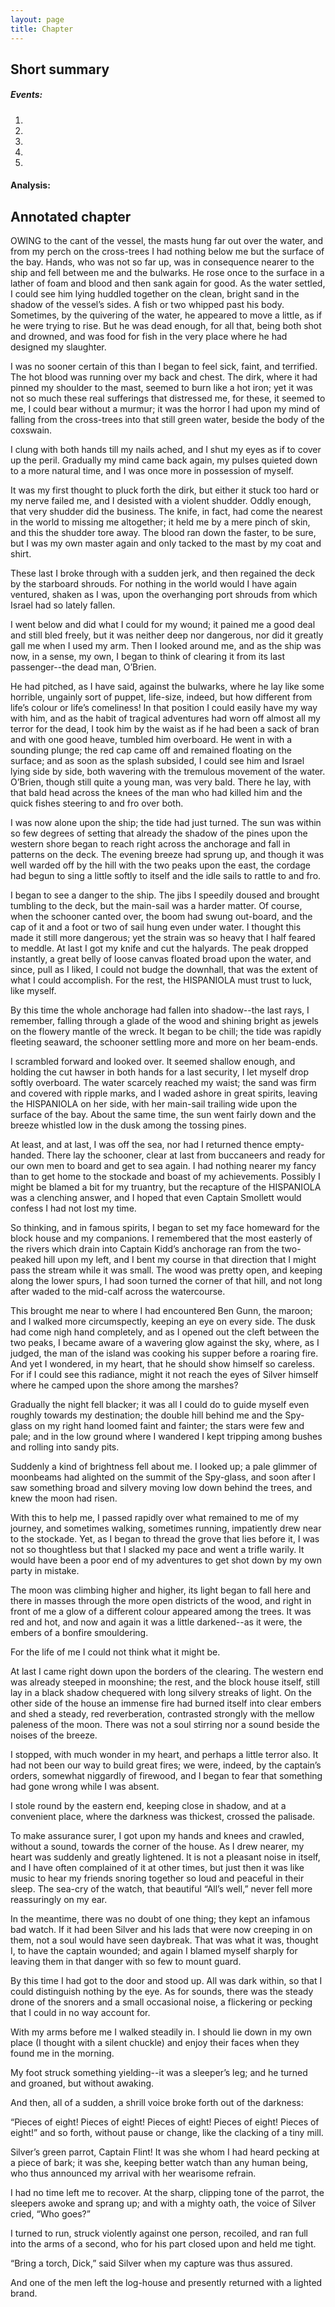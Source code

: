 ```yaml
---
layout: page
title: Chapter
---
```

## Short summary  
##### Events:  
1. 
2. 
3. 
4. 
5. 

#### Analysis:  


## Annotated chapter  
OWING to the cant of the vessel, the masts hung far out over the water,
and from my perch on the cross-trees I had nothing below me but the
surface of the bay. Hands, who was not so far up, was in consequence
nearer to the ship and fell between me and the bulwarks. He rose once to
the surface in a lather of foam and blood and then sank again for good.
As the water settled, I could see him lying huddled together on the
clean, bright sand in the shadow of the vessel’s sides. A fish or two
whipped past his body. Sometimes, by the quivering of the water, he
appeared to move a little, as if he were trying to rise. But he was dead
enough, for all that, being both shot and drowned, and was food for fish
in the very place where he had designed my slaughter.

I was no sooner certain of this than I began to feel sick, faint, and
terrified. The hot blood was running over my back and chest. The dirk,
where it had pinned my shoulder to the mast, seemed to burn like a hot
iron; yet it was not so much these real sufferings that distressed me,
for these, it seemed to me, I could bear without a murmur; it was the
horror I had upon my mind of falling from the cross-trees into that
still green water, beside the body of the coxswain.

I clung with both hands till my nails ached, and I shut my eyes as if to
cover up the peril. Gradually my mind came back again, my pulses quieted
down to a more natural time, and I was once more in possession of
myself.

It was my first thought to pluck forth the dirk, but either it stuck too
hard or my nerve failed me, and I desisted with a violent shudder. Oddly
enough, that very shudder did the business. The knife, in fact, had come
the nearest in the world to missing me altogether; it held me by a mere
pinch of skin, and this the shudder tore away. The blood ran down the
faster, to be sure, but I was my own master again and only tacked to the
mast by my coat and shirt.

These last I broke through with a sudden jerk, and then regained the
deck by the starboard shrouds. For nothing in the world would I have
again ventured, shaken as I was, upon the overhanging port shrouds from
which Israel had so lately fallen.

I went below and did what I could for my wound; it pained me a good deal
and still bled freely, but it was neither deep nor dangerous, nor did it
greatly gall me when I used my arm. Then I looked around me, and as the
ship was now, in a sense, my own, I began to think of clearing it from
its last passenger--the dead man, O’Brien.

He had pitched, as I have said, against the bulwarks, where he lay
like some horrible, ungainly sort of puppet, life-size, indeed, but how
different from life’s colour or life’s comeliness! In that position
I could easily have my way with him, and as the habit of tragical
adventures had worn off almost all my terror for the dead, I took him
by the waist as if he had been a sack of bran and with one good heave,
tumbled him overboard. He went in with a sounding plunge; the red cap
came off and remained floating on the surface; and as soon as the splash
subsided, I could see him and Israel lying side by side, both wavering
with the tremulous movement of the water. O’Brien, though still quite a
young man, was very bald. There he lay, with that bald head across the
knees of the man who had killed him and the quick fishes steering to and
fro over both.

I was now alone upon the ship; the tide had just turned. The sun was
within so few degrees of setting that already the shadow of the pines
upon the western shore began to reach right across the anchorage and
fall in patterns on the deck. The evening breeze had sprung up, and
though it was well warded off by the hill with the two peaks upon the
east, the cordage had begun to sing a little softly to itself and the
idle sails to rattle to and fro.

I began to see a danger to the ship. The jibs I speedily doused and
brought tumbling to the deck, but the main-sail was a harder matter. Of
course, when the schooner canted over, the boom had swung out-board, and
the cap of it and a foot or two of sail hung even under water. I thought
this made it still more dangerous; yet the strain was so heavy that I
half feared to meddle. At last I got my knife and cut the halyards. The
peak dropped instantly, a great belly of loose canvas floated broad upon
the water, and since, pull as I liked, I could not budge the downhall,
that was the extent of what I could accomplish. For the rest, the
HISPANIOLA must trust to luck, like myself.

By this time the whole anchorage had fallen into shadow--the last rays,
I remember, falling through a glade of the wood and shining bright as
jewels on the flowery mantle of the wreck. It began to be chill; the
tide was rapidly fleeting seaward, the schooner settling more and more
on her beam-ends.

I scrambled forward and looked over. It seemed shallow enough, and
holding the cut hawser in both hands for a last security, I let myself
drop softly overboard. The water scarcely reached my waist; the sand was
firm and covered with ripple marks, and I waded ashore in great spirits,
leaving the HISPANIOLA on her side, with her main-sail trailing wide
upon the surface of the bay. About the same time, the sun went fairly
down and the breeze whistled low in the dusk among the tossing pines.

At least, and at last, I was off the sea, nor had I returned thence
empty-handed. There lay the schooner, clear at last from buccaneers
and ready for our own men to board and get to sea again. I had nothing
nearer my fancy than to get home to the stockade and boast of my
achievements. Possibly I might be blamed a bit for my truantry, but the
recapture of the HISPANIOLA was a clenching answer, and I hoped that
even Captain Smollett would confess I had not lost my time.

So thinking, and in famous spirits, I began to set my face homeward for
the block house and my companions. I remembered that the most easterly
of the rivers which drain into Captain Kidd’s anchorage ran from the
two-peaked hill upon my left, and I bent my course in that direction
that I might pass the stream while it was small. The wood was pretty
open, and keeping along the lower spurs, I had soon turned the corner
of that hill, and not long after waded to the mid-calf across the
watercourse.

This brought me near to where I had encountered Ben Gunn, the maroon;
and I walked more circumspectly, keeping an eye on every side. The dusk
had come nigh hand completely, and as I opened out the cleft between the
two peaks, I became aware of a wavering glow against the sky, where, as
I judged, the man of the island was cooking his supper before a roaring
fire. And yet I wondered, in my heart, that he should show himself so
careless. For if I could see this radiance, might it not reach the eyes
of Silver himself where he camped upon the shore among the marshes?

Gradually the night fell blacker; it was all I could do to guide myself
even roughly towards my destination; the double hill behind me and the
Spy-glass on my right hand loomed faint and fainter; the stars were few
and pale; and in the low ground where I wandered I kept tripping among
bushes and rolling into sandy pits.

Suddenly a kind of brightness fell about me. I looked up; a pale glimmer
of moonbeams had alighted on the summit of the Spy-glass, and soon after
I saw something broad and silvery moving low down behind the trees, and
knew the moon had risen.

With this to help me, I passed rapidly over what remained to me of my
journey, and sometimes walking, sometimes running, impatiently drew near
to the stockade. Yet, as I began to thread the grove that lies before
it, I was not so thoughtless but that I slacked my pace and went a
trifle warily. It would have been a poor end of my adventures to get
shot down by my own party in mistake.

The moon was climbing higher and higher, its light began to fall here
and there in masses through the more open districts of the wood, and
right in front of me a glow of a different colour appeared among
the trees. It was red and hot, and now and again it was a little
darkened--as it were, the embers of a bonfire smouldering.

For the life of me I could not think what it might be.

At last I came right down upon the borders of the clearing. The western
end was already steeped in moonshine; the rest, and the block house
itself, still lay in a black shadow chequered with long silvery streaks
of light. On the other side of the house an immense fire had burned
itself into clear embers and shed a steady, red reverberation,
contrasted strongly with the mellow paleness of the moon. There was not
a soul stirring nor a sound beside the noises of the breeze.

I stopped, with much wonder in my heart, and perhaps a little terror
also. It had not been our way to build great fires; we were, indeed,
by the captain’s orders, somewhat niggardly of firewood, and I began to
fear that something had gone wrong while I was absent.

I stole round by the eastern end, keeping close in shadow, and at a
convenient place, where the darkness was thickest, crossed the palisade.

To make assurance surer, I got upon my hands and knees and crawled,
without a sound, towards the corner of the house. As I drew nearer, my
heart was suddenly and greatly lightened. It is not a pleasant noise in
itself, and I have often complained of it at other times, but just
then it was like music to hear my friends snoring together so loud and
peaceful in their sleep. The sea-cry of the watch, that beautiful “All’s
well,” never fell more reassuringly on my ear.

In the meantime, there was no doubt of one thing; they kept an infamous
bad watch. If it had been Silver and his lads that were now creeping
in on them, not a soul would have seen daybreak. That was what it
was, thought I, to have the captain wounded; and again I blamed myself
sharply for leaving them in that danger with so few to mount guard.

By this time I had got to the door and stood up. All was dark within,
so that I could distinguish nothing by the eye. As for sounds, there
was the steady drone of the snorers and a small occasional noise, a
flickering or pecking that I could in no way account for.

With my arms before me I walked steadily in. I should lie down in my own
place (I thought with a silent chuckle) and enjoy their faces when they
found me in the morning.

My foot struck something yielding--it was a sleeper’s leg; and he turned
and groaned, but without awaking.

And then, all of a sudden, a shrill voice broke forth out of the
darkness:

“Pieces of eight! Pieces of eight! Pieces of eight! Pieces of eight!
Pieces of eight!” and so forth, without pause or change, like the
clacking of a tiny mill.

Silver’s green parrot, Captain Flint! It was she whom I had heard
pecking at a piece of bark; it was she, keeping better watch than any
human being, who thus announced my arrival with her wearisome refrain.

I had no time left me to recover. At the sharp, clipping tone of the
parrot, the sleepers awoke and sprang up; and with a mighty oath, the
voice of Silver cried, “Who goes?”

I turned to run, struck violently against one person, recoiled, and ran
full into the arms of a second, who for his part closed upon and held me
tight.

“Bring a torch, Dick,” said Silver when my capture was thus assured.

And one of the men left the log-house and presently returned with a
lighted brand.
